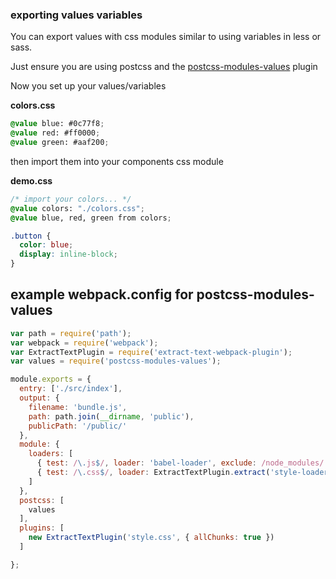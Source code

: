### exporting values variables

You can export values with css modules similar to using variables in less or sass.

Just ensure you are using postcss and the [postcss-modules-values](https://github.com/css-modules/postcss-modules-values) plugin

Now you set up your values/variables

**colors.css**

```css
@value blue: #0c77f8;
@value red: #ff0000;
@value green: #aaf200;
```

then import them into your components css module

**demo.css**

```css
/* import your colors... */
@value colors: "./colors.css";
@value blue, red, green from colors;

.button {
  color: blue;
  display: inline-block;
}
```

## example webpack.config for postcss-modules-values

```js
var path = require('path');
var webpack = require('webpack');
var ExtractTextPlugin = require('extract-text-webpack-plugin');
var values = require('postcss-modules-values');

module.exports = {
  entry: ['./src/index'],
  output: {
    filename: 'bundle.js',
    path: path.join(__dirname, 'public'),
    publicPath: '/public/'
  },
  module: {
    loaders: [
      { test: /\.js$/, loader: 'babel-loader', exclude: /node_modules/ },
      { test: /\.css$/, loader: ExtractTextPlugin.extract('style-loader', 'css-loader?modules&importLoaders=1&localIdentName=[name]__[local]___[hash:base64:5]!postcss-loader') }
    ]
  },
  postcss: [ 
    values 
  ],
  plugins: [
    new ExtractTextPlugin('style.css', { allChunks: true })
  ]

};
```
